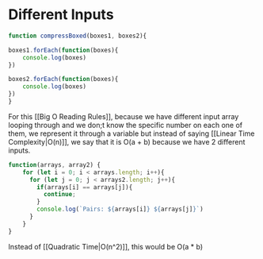 # Different Inputs
```js
function compressBoxed(boxes1, boxes2){

boxes1.forEach(function(boxes){
	console.log(boxes)
})

boxes2.forEach(function(boxes){
	console.log(boxes)
})
}
```

For this [[Big O Reading Rules]], because we have different input array looping through and we don;t know the specific number on each one of them, we represent it through a variable but instead of saying [[Linear  Time Complexity|O(n)]], we say that it is O(a + b) because we have 2 different inputs. 

```js
function(arrays, array2) {
	for (let i = 0; i < arrays.length; i++){
	  for (let j = 0; j < arrays2.length; j++){
	    if(arrays[i] == arrays[j]){
	      continue;
	    }
	    console.log(`Pairs: ${arrays[i]} ${arrays[j]}`)
	  }
	}
}
```

Instead of [[Quadratic Time|O(n^2)]], this would be O(a * b)

